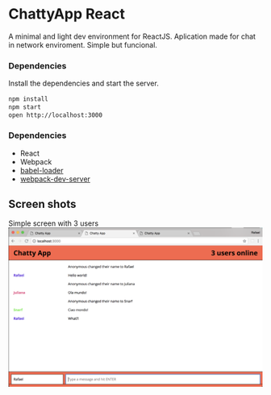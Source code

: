 ChattyApp React
=====================

A minimal and light dev environment for ReactJS. Aplication made for chat in network enviroment. Simple but funcional.

### Dependencies

Install the dependencies and start the server.

```
npm install
npm start
open http://localhost:3000
```

### Dependencies

* React
* Webpack
* [babel-loader](https://github.com/babel/babel-loader)
* [webpack-dev-server](https://github.com/webpack/webpack-dev-server)


## Screen shots

Simple screen with 3 users
!["Simple screen with 3 users"](https://github.com/rafaelgavabarreto/chattyapp/blob/master/img/chattyapp.png)

